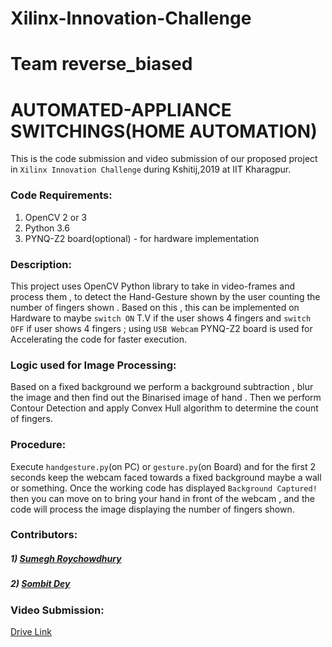 # Xilinx-Innovation-Challenge
# Team reverse_biased

# AUTOMATED-APPLIANCE SWITCHINGS(HOME AUTOMATION)
This is the code submission and video submission of our proposed project in `Xilinx Innovation Challenge` during Kshitij,2019 at IIT Kharagpur.

### Code Requirements:
1) OpenCV 2 or 3
2) Python 3.6
3) PYNQ-Z2 board(optional) - for hardware implementation

### Description:
This project uses OpenCV Python library to take in video-frames and process them , to detect the Hand-Gesture shown by the user
counting the number of fingers shown . Based on this , this can be implemented on Hardware to maybe `switch ON` T.V if the user shows 4 fingers
and `switch OFF` if user shows 4 fingers ; using `USB Webcam`
PYNQ-Z2 board is used for Accelerating the code for faster execution.

### Logic used for Image Processing:
Based on a fixed background we perform a background subtraction , blur the image and then find out the Binarised image of hand . Then
we perform Contour Detection and apply Convex Hull algorithm to determine the count of fingers.

### Procedure:

Execute `handgesture.py`(on PC) or `gesture.py`(on Board) and for the first 2 seconds keep the webcam faced towards a fixed background maybe a wall or something.
Once the working code has displayed `Background Captured!` then you can move on to bring your hand in front of the webcam , and the code will
process the image displaying the number of fingers shown.

### Contributors:
##### 1) [Sumegh Roychowdhury](https://github.com/Sumegh-git/)
##### 2) [Sombit Dey](https://github.com/sombitd)

### Video Submission:
[Drive Link](https://drive.google.com/open?id=1d2Te67uuXUNkqjz2b3YCmYVUTbkFCApd)
